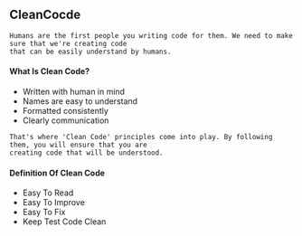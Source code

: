## CleanCocde

```
Humans are the first people you writing code for them. We need to make sure that we're creating code 
that can be easily understand by humans. 
```
#### What Is Clean Code?

* Written with human in mind                                              
* Names are easy to understand                                            
* Formatted consistently                                               
* Clearly communication

```
That's where 'Clean Code' principles come into play. By following them, you will ensure that you are 
creating code that will be understood.
```

#### Definition Of Clean Code

* Easy To Read
* Easy To Improve
* Easy To Fix
* Keep Test Code Clean

